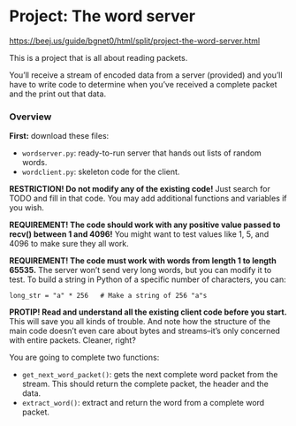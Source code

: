 # Project: The word server
https://beej.us/guide/bgnet0/html/split/project-the-word-server.html

This is a project that is all about reading packets.

You’ll receive a stream of encoded data from a server (provided) and you’ll have to write code to determine when you’ve received a complete packet and the print out that data.

### Overview
<b>First:</b> download these files:
- `wordserver.py`: ready-to-run server that hands out lists of random words.
- `wordclient.py`: skeleton code for the client.

<b>RESTRICTION! Do not modify any of the existing code!</b> Just search for TODO and fill in that code. You may add additional functions and variables if you wish.

<b>REQUIREMENT! The code should work with any positive value passed to recv() between 1 and 4096!</b> You might want to test values like 1, 5, and 4096 to make sure they all work.

<b>REQUIREMENT! The code must work with words from length 1 to length 65535.</b> The server won’t send very long words, but you can modify it to test. To build a string in Python of a specific number of characters, you can:

`long_str = "a" * 256   # Make a string of 256 "a"s`

<b>PROTIP! Read and understand all the existing client code before you start.</b> This will save you all kinds of trouble. And note how the structure of the main code doesn’t even care about bytes and streams–it’s only concerned with entire packets. Cleaner, right?

You are going to complete two functions:

- `get_next_word_packet()`: gets the next complete word packet from the stream. This should return the complete packet, the header and the data.
- `extract_word()`: extract and return the word from a complete word packet.
